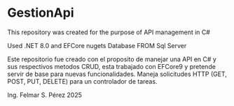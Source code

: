 # GestionApi


This repository was created for the purpose of API management in C#

Used .NET 8.0 and EFCore nugets 
Database FROM Sql Server

Este repositorio fue creado con el proposito de manejar una API en C# y sus respectivos metodos CRUD, esta trabajado con EFCore9 y pretende servir de base para nuevas funcionalidades.
Maneja solicitudes HTTP (GET, POST, PUT, DELETE) para un controlador de tareas.





Ing. Felmar S. Pérez 2025

